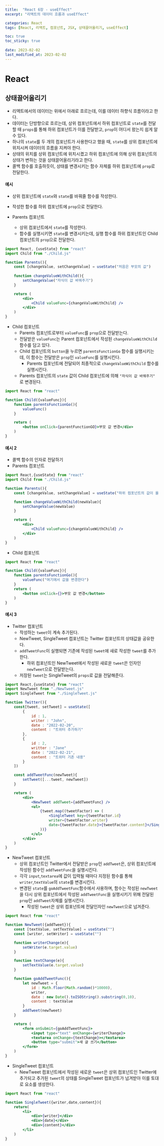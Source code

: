 ```yaml
---
title:  "React 6장 - useEffect"
excerpt: "리액트의 데이터 흐름과 useEffect"

categories: React
tags: [React, 리액트, 컴포넌트, JSX, 상태끌어올리기, useEffect]

toc: true
toc_sticky: true
 
date: 2023-02-02
last_modified_at: 2023-02-02
---
```

# React
## 상태끌어올리기
- 리액트에서의 데이터는 위에서 아래로 흐르는데, 이를 데이터 하향식 흐름이라고 한다.
- 데이터는 단방향으로 흐르는데, 상위 컴포넌트에서 하위 컴포넌트로 `state`를 전달할 때 `props`를 통해 하위 컴포넌트가 이를 전달받고, `prop`이 어디서 왔는지 쉽게 알 수 있다.
- 하나의 `state`를 두 개의 컴포넌트가 사용한다고 했을 때, `state`를 상위 컴포넌트에 위치시켜 데이터의 흐름을 지켜야 한다.
- 상태의 위치를 상위 컴포넌트에 위치시켰고 하위 컴포넌트에 의해 상위 컴포넌트의 상태가 변하는 것을 상태끌어올리기라고 한다.
- 콜백 함수를 호출하듯이, 상태를 변경시키는 함수 자체를 하위 컴포넌트에 `prop`로 전달한다.

#### 예시
- 상위 컴포넌트에 `state`와 `state`를 바꿔줄 함수를 작성한다.
- 작성한 함수를 하위 컴포넌트에 `prop`으로 전달한다.


- Parents 컴포넌트
    - 상위 컴포넌트에서 `state`를 작성한다.
    - 함수를 실행시키면 `state`를 변경시키는데, 실행 함수를 하위 컴포넌트인 Child 컴포넌트의 `prop`으로 전달한다.



```jsx
import React, {useState} from "react"
import Child from "./Child.js"

function Parents(){
    const [changeValue, setChangeValue] = useState("처음은 부모의 값")
    
    function changeValueWithChild(){
        setChangeValue("자식이 값 바꿔주기")
    }

    return (
        <div>
            <Child valueFunc={changeValueWithChild} />
        </div>
    )
}
```


- Child 컴포넌트
  - Parents 컴포넌트로부터 `valueFunc`를 `prop`으로 전달받는다.
  - 전달받은 `valueFunc`는 Parent 컴포넌트에서 작성된 `changeValueWithChild` 함수를 담고 있다.
  - Child 컴포넌트의 `button`을 누르면 `parentsFunctionGo` 함수를 실행시키는데, 이 함수는 전달받은 `prop`인 `valueFunc`를 실행시킨다.
    - Parents 컴포넌트에 전달되어 최종적으로 `changeValueWithChild` 함수를 실행시킨다.
  - Parents 컴포넌트의 `state` 값이 Child 컴포넌트에 의해 `"자식이 값 바꿔주기"` 로 변경된다.



```jsx
import React from "react"

function Child({valueFunc}){
    function parentsFunctionGo(){
        valueFunc()
    }

    return (
        <button onClick={parentFunctionGO}>부모 값 변경</div>
    )
}
```



#### 예시 2
- 콜백 함수의 인자로 전달하기
- Parents 컴포넌트



```jsx
import React,{useState} from "react"
import Child from "./Child.js"

function Parents(){
    const [changeValue, setChangeValue] = useState("하위 컴포넌트의 값이 올 자리")

    function changeValueWithChild(newValue){
        setChangeValue(newValue)
    }

    return (
        <div>
            <Child valueFunc={changeValueWithChild} />
        </div>
    )
}
```



- Child 컴포넌트



```jsx
import React from "react"

function Child({valueFunc}){
    function parentsFunctionGo(){
        valueFunc("여기에서 값을 변경한다")
    }
    return (
        <button onClick={}>부모 값 변경</button>
    )
}
```



#### 예시 3
- Twitter 컴포넌트
  - 작성하는 `tweet`이 계속 추가된다.
  - NewTweet, SingleTweet 컴포넌트는 Twitter 컴포넌트의 상태값을 공유한다.
  - `addTweetFunc`이 실행되면 기존에 작성된 `tweet`에 새로 작성한 `tweet`를 추가한다.
    - 하위 컴포넌트인 NewTweet에서 작성된 새로운 `tweet`은 인자인 `newTweet`으로 전달받는다.
  - 저장된 `tweet`는 SingleTweet의 `props`로 값을 전달해준다.



```jsx
import React,{useState} from "react"
import NewTweet from "./NewTweet.js"
import SingleTweet from "./SingleTweet.js"

function Twitter(){
    const[tweet, setTweet] = useState([
        {
            id : 1,
            writer : "John",
            date : "2022-02-20",
            content : "트위터 추가하기"
        },
        {
            id : 2,
            writter : "Jane"
            date : "2022-02-21",
            content : "트위터 기존 내용"
        }
    ])

    const addTweetFunc(newTweet){
        setTweet([...tweet, newTweet])
    }

    return (
        <div>
            <NewTweet addTweet={addTweetFunc} />
            <ul>
                {tweet.map((tweetFactor) => (
                    <SingleTweet key={tweetFactor.id} 
                    writer={tweetFactor.writer} 
                    date={tweetFactor.date}>{tweetFactor.content}</SingleTweet>
                ))}
            </ul>
        </div>
    )
}
```



- NewTweet 컴포넌트
  - 상위 컴포넌트인 Twitter에서 전달받은 `prop`인 `addTweet`은, 상위 컴포넌트에 작성된 함수인 `addTweetFunc`을 실행시킨다.
  - 각각 `input`,`textarea`에 값이 입력될 때마다 지정된 함수를 통해 `writer`,`textValue`의 `state`를 변경시킨다.
  - 변경된 `state`를 `goAddTweetFunc`함수에서 사용하며, 함수는 작성된 `newTweet`을 다시 상위 컴포넌트에서 작성된 `addTweetFunc`을 실행시키기 위해 전달된 `prop`인 `addTweet`자체를 실행시킨다.
    - 작성된 `tweet`은 상위 컴포넌트에 전달인자인 `newTweet`으로 넘겨준다.




```jsx
import React from "react"

function NewTweet({addTweet}){
    const [textValue, setTextValue] = useState("")
    const [writer, setWriter] = useState("")

    function writerChange(e){
        setWriter(e.target.value)
    }

    function textChange(e){
        setTextValue(e.target.value)
    }

    function goAddTweetFunc(){
        let newTweet = {
            id : Math.floor(Math.random()*10000),
            writer,
            date : new Date().toISOString().substring(0,10),
            content : textValue
        }
        addTweet(newTweet)
    }

    return (
        <form onSubmit={goAddTweetFunc}>
            <input type="text" onChange={writerChange}>
            <textarea onChange={textChange}></textarea>
            <button type="submit">새 글 쓰기</button>
        </form>
    )
}
```


- SingleTweet 컴포넌트
    - NewTweet 컴포넌트에서 작성된 새로운 `tweet`은 상위 컴포넌트인 Twitter에 추가되고 추가된 `tweet`의 상태를 SingleTweet 컴포넌트가 넘겨받아 이를 토대로 요소를 생성한다.



```jsx
import React from "react"

function SingleTweet({writer,date,content}){
    return(
        <li>
            <div>{writer}</div>
            <div>{date}</div>
            <div>{content}</div>
        </li>
    )
}
```